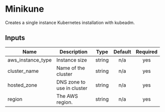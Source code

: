 # Minikune

Creates a single instance Kubernetes installation with kubeadm.


<!-- BEGINNING OF PRE-COMMIT-TERRAFORM DOCS HOOK -->
## Inputs

| Name | Description | Type | Default | Required |
|------|-------------|:----:|:-----:|:-----:|
| aws\_instance\_type | Instance size | string | n/a | yes |
| cluster\_name | Name of the cluster | string | n/a | yes |
| hosted\_zone | DNS zone to use in cluster | string | n/a | yes |
| region | The AWS region. | string | n/a | yes |

<!-- END OF PRE-COMMIT-TERRAFORM DOCS HOOK -->
